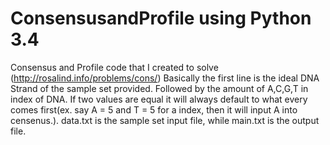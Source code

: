 # ConsensusandProfile using Python 3.4 
Consensus and Profile code that I created to solve (http://rosalind.info/problems/cons/)
Basically the first line is the ideal DNA Strand of the sample set provided. Followed by the amount of A,C,G,T in index of DNA. 
If two values are equal it will always default to what every comes first(ex. say A = 5 and T = 5 for a index, then it will input A into censenus.). data.txt is the sample set input file, while main.txt is the output file.
